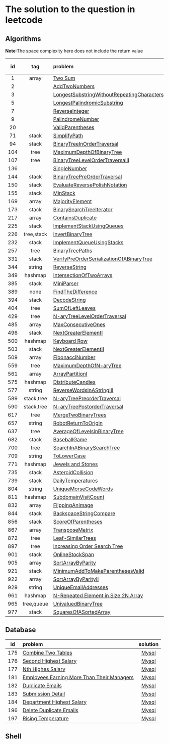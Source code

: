 # The solution to the question in leetcode

## Algorithms

**Note**:The space complexity here does not include the return value

|  id  |    tag     | problem                                                      | solution                                                     | time complexity | space complexity |
| :--: | :--------: | :----------------------------------------------------------- | ------------------------------------------------------------ | :-------------: | :--------------: |
|  1   |   array    | [Two Sum](https://leetcode-cn.com/problems/two-sum/)         | [Java](./algorithms/java/src/main/java/org/jessenpan/leetcode/S1TwoSum.java),[Python](./algorithms/python/solution/S1TwoSum.py) |      O(n)       |                  |
|  2   |            | [AddTwoNumbers](https://leetcode-cn.com/problems/add-two-numbers/) | [Java](./algorithms/java/src/main/java/org/jessenpan/leetcode/S2AddTwoNumbers.java) |                 |                  |
|  3   |            | [LongestSubstringWithoutRepeatingCharacters](https://leetcode-cn.com/problems/longest-substring-without-repeating-characters/) | [Java](./algorithms/java/src/main/java/org/jessenpan/leetcode/S3LongestSubstringWithoutRepeatingCharacters.java) |                 |                  |
|  5   |            | [LongestPalindromicSubstring](https://leetcode-cn.com/problems/longest-palindromic-substring/) | [Java](./algorithms/java/src/main/java/org/jessenpan/leetcode/S5LongestPalindromicSubstring.java) |                 |                  |
|  7   |            | [ReverseInteger](https://leetcode-cn.com/problems/reverse-integer/) | [Java](./algorithms/java/src/main/java/org/jessenpan/leetcode/S7ReverseInteger.java) |                 |                  |
|  9   |            | [PalindromeNumber](https://leetcode-cn.com/problems/palindrome-number/) | [Java](./algorithms/java/src/main/java/org/jessenpan/leetcode/S9PalindromeNumber.java) |                 |                  |
|  20  |            | [ValidParentheses](https://leetcode-cn.com/problems/valid-parentheses/) | [Java](./algorithms/java/src/main/java/org/jessenpan/leetcode/S20ValidParentheses.java) |                 |                  |
|  71  |   stack    | [SimplifyPath](https://leetcode-cn.com/problems/simplify-path/) | [Java](./algorithms/java/src/main/java/org/jessenpan/leetcode/S71SimplifyPath.java) |      O(n)       |                  |
|  94  |   stack    | [BinaryTreeInOrderTraversal](https://leetcode-cn.com/problems/binary-tree-inorder-traversal/) | [Java](./algorithms/java/src/main/java/org/jessenpan/leetcode/S94BinaryTreeInOrderTraversal.java) |      O(n)       |                  |
| 104  |    tree    | [MaximumDepthOfBinaryTree](https://leetcode-cn.com/problems/maximum-depth-of-binary-tree/) | [Java](./algorithms/java/src/main/java/org/jessenpan/leetcode/S104MaximumDepthOfBinaryTree.java) |                 |                  |
| 107  |    tree    | [BinaryTreeLevelOrderTraversalII](https://leetcode-cn.com/problems/binary-tree-level-order-traversal-ii/) | [Java](./algorithms/java/src/main/java/org/jessenpan/leetcode/S107BinaryTreeLevelOrderTraversalII.java) |                 |                  |
| 136  |            | [SingleNumber](https://leetcode-cn.com/problems/single-number/) | [Java](./algorithms/java/src/main/java/org/jessenpan/leetcode/S136SingleNumber.java) |      O(n)       |       O(1)       |
| 144  |   stack    | [BinaryTreePreOrderTraversal](https://leetcode-cn.com/problems/binary-tree-preorder-traversal/) | [Java](./algorithms/java/src/main/java/org/jessenpan/leetcode/S144BinaryTreePreOrderTraversal.java) |      O(n)       |                  |
| 150  |   stack    | [EvaluateReversePolishNotation](https://leetcode-cn.com/problems/evaluate-reverse-polish-notation/) | [Java](./algorithms/java/src/main/java/org/jessenpan/leetcode/S150EvaluateReversePolishNotation.java) |      O(n)       |                  |
| 155  |   stack    | [MinStack](https://leetcode-cn.com/problems/min-stack/)      | [Java](./algorithms/java/src/main/java/org/jessenpan/leetcode/S155MinStack.java) |                 |                  |
| 169  |   array    | [MajorityElement](https://leetcode-cn.com/problems/majority-element/) | [Java](./algorithms/java/src/main/java/org/jessenpan/leetcode/S169MajorityElement.java) |      O(n)       |       O(n)       |
| 173  |   stack    | [BinarySearchTreeIterator](https://leetcode-cn.com/problems/binary-search-tree-iterator/) | [Java](./algorithms/java/src/main/java/org/jessenpan/leetcode/S173BinarySearchTreeIterator.java) |                 |                  |
| 217  |   array    | [ContainsDuplicate](https://leetcode-cn.com/problems/contains-duplicate/submissions/) | [Java](./algorithms/java/src/main/java/org/jessenpan/leetcode/S217ContainsDuplicate.java) |                 |       O(1)       |
| 225  |   stack    | [ImplementStackUsingQueues](https://leetcode-cn.com/problems/implement-stack-using-queues/) | [Java](./algorithms/java/src/main/java/org/jessenpan/leetcode/S225ImplementStackUsingQueues.java) |                 |                  |
| 226  | tree,stack | [InvertBinaryTree](https://leetcode-cn.com/problems/invert-binary-tree/) | [Java](./algorithms/java/src/main/java/org/jessenpan/leetcode/S226InvertBinaryTree.java) |                 |                  |
| 232  |   stack    | [ImplementQueueUsingStacks](https://leetcode-cn.com/problems/implement-queue-using-stacks/) | [Java](./algorithms/java/src/main/java/org/jessenpan/leetcode/S232ImplementQueueUsingStacks.java) |                 |                  |
| 257  |    tree    | [BinaryTreePaths](https://leetcode-cn.com/problems/binary-tree-paths/) | [Java](./algorithms/java/src/main/java/org/jessenpan/leetcode/S257BinaryTreePaths.java) |      O(n)       |                  |
| 331  |   stack    | [VerifyPreOrderSerializationOfABinaryTree](https://leetcode-cn.com/problems/verify-preorder-serialization-of-a-binary-tree/) | [Java](./algorithms/java/src/main/java/org/jessenpan/leetcode/S331VerifyPreOrderSerializationOfABinaryTree.java) |                 |                  |
| 344  |   string   | [ReverseString](https://leetcode-cn.com/problems/reverse-string/) | [Java](./algorithms/java/src/main/java/org/jessenpan/leetcode/S344ReverseString.java) |      O(n)       |       O(1)       |
| 349  |  hashmap   | [IntersectionOfTwoArrays](https://leetcode-cn.com/problems/intersection-of-two-arrays/) | [Java](./algorithms/java/src/main/java/org/jessenpan/leetcode/S349IntersectionOfTwoArrays.java) |      O(n)       |       O(n)       |
| 385  |   stack    | [MiniParser](https://leetcode-cn.com/problems/mini-parser/)  | [Java](./algorithms/java/src/main/java/org/jessenpan/leetcode/S385MiniParser.java) |                 |                  |
| 389  |    none    | [FindTheDifference](https://leetcode-cn.com/problems/find-the-difference/) | [Java](./algorithms/java/src/main/java/org/jessenpan/leetcode/S389FindTheDifference.java) |      O(n)       |       O(1)       |
| 394  |   stack    | [DecodeString](https://leetcode-cn.com/problems/decode-string/) | [Java](./algorithms/java/src/main/java/org/jessenpan/leetcode/S394DecodeString.java) |                 |                  |
| 404  |    tree    | [SumOfLeftLeaves](https://leetcode-cn.com/problems/sum-of-left-leaves/) | [Java](./algorithms/java/src/main/java/org/jessenpan/leetcode/S404SumOfLeftLeaves.java) |      O(n)       |                  |
| 429  |    tree    | [N-aryTreeLevelOrderTraversal](https://leetcode-cn.com/problems/n-ary-tree-level-order-traversal/) | [Java](./algorithms/java/src/main/java/org/jessenpan/leetcode/S429NaryTreeLevelOrderTraversal.java) |                 |                  |
| 485  |   array    | [MaxConsecutiveOnes](https://leetcode-cn.com/problems/max-consecutive-ones/submissions/) | [Java](./algorithms/java/src/main/java/org/jessenpan/leetcode/S485MaxConsecutiveOnes.java) |      O(n)       |       O(1)       |
| 496  |   stack    | [NextGreaterElementI](https://leetcode-cn.com/problems/next-greater-element-i/) | [Java](./algorithms/java/src/main/java/org/jessenpan/leetcode/S496NextGreaterElementI.java) |                 |                  |
| 500  |  hashmap   | [Keyboard Row](https://leetcode-cn.com/problems/keyboard-row/) | [Java](./algorithms/java/src/main/java/org/jessenpan/leetcode/S500KeyboardRow.java) |      O(n)       |       O(1)       |
| 503  |   stack    | [NextGreaterElementII](https://leetcode-cn.com/problems/next-greater-element-ii/) | [Java](./algorithms/java/src/main/java/org/jessenpan/leetcode/S503NextGreaterElementII.java) |                 |                  |
| 509  |   array    | [FibonacciNumber](https://leetcode-cn.com/problems/fibonacci-number/) | [Java](./algorithms/java/src/main/java/org/jessenpan/leetcode/S509FibonacciNumber.java) |                 |       O(1)       |
| 559  |    tree    | [MaximumDepthOfN-aryTree](https://leetcode-cn.com/problems/maximum-depth-of-n-ary-tree/) | [Java](./algorithms/java/src/main/java/org/jessenpan/leetcode/S559MaximumDepthOfNaryTree.java) |                 |                  |
| 561  |   array    | [ArrayPartitionI](https://leetcode-cn.com/problems/array-partition-i/) | [Java](./algorithms/java/src/main/java/org/jessenpan/leetcode/S561ArrayPartitionI.java) |      O(n)       |                  |
| 575  |  hashmap   | [DistributeCandies](https://leetcode-cn.com/problems/distribute-candies/) | [Java](./algorithms/java/src/main/java/org/jessenpan/leetcode/S575DistributeCandies.java) |                 |                  |
| 577  |   string   | [ReverseWordsInAStringIII](https://leetcode-cn.com/problems/reverse-words-in-a-string-iii/) | [Java](./algorithms/java/src/main/java/org/jessenpan/leetcode/S577ReverseWordsInAStringIII.java) |     O(n*n)      |                  |
| 589  | stack,tree | [N-aryTreePreorderTraversal](https://leetcode-cn.com/problems/n-ary-tree-preorder-traversal/) | [Java](./algorithms/java/src/main/java/org/jessenpan/leetcode/S589NaryTreePreOrderTraversal.java) |                 |                  |
| 590  | stack,tree | [N-aryTreePostorderTraversal](https://leetcode-cn.com/problems/n-ary-tree-postorder-traversal/) | [Java](./algorithms/java/src/main/java/org/jessenpan/leetcode/S590NaryTreePostOrderTraversal.java) |                 |                  |
| 617  |    tree    | [MergeTwoBinaryTrees](https://leetcode-cn.com/problems/merge-two-binary-trees/) | [Java](./algorithms/java/src/main/java/org/jessenpan/leetcode/S617MergeTwoBinaryTrees.java) |     O(logN)     |       O(1)       |
| 657  |   string   | [RobotReturnToOrigin](https://leetcode-cn.com/problems/robot-return-to-origin/) | [Java](./algorithms/java/src/main/java/org/jessenpan/leetcode/S657RobotReturnToOrigin.java) |      O(n)       |                  |
| 637  |    tree    | [AverageOfLevelsInBinaryTree](https://leetcode-cn.com/problems/average-of-levels-in-binary-tree/) | [Java](./algorithms/java/src/main/java/org/jessenpan/leetcode/S637AverageOfLevelsInBinaryTree.java) |                 |                  |
| 682  |   stack    | [BaseballGame](https://leetcode-cn.com/problems/baseball-game/) | [Java](./algorithms/java/src/main/java/org/jessenpan/leetcode/S682BaseballGame.java) |                 |                  |
| 700  |    tree    | [SearchInABinarySearchTree](https://leetcode-cn.com/problems/search-in-a-binary-search-tree/) | [Java](./algorithms/java/src/main/java/org/jessenpan/leetcode/S700SearchInABinarySearchTree.java) |                 |                  |
| 709  |   string   | [ToLowerCase](https://leetcode-cn.com/problems/to-lower-case/) | [Java](./algorithms/java/src/main/java/org/jessenpan/leetcode/S709ToLowerCase.java) |      O(n)       |       O(1)       |
| 771  |  hashmap   | [Jewels and Stones](https://leetcode-cn.com/problems/jewels-and-stones/) | [Java](./algorithms/java/src/main/java/org/jessenpan/leetcode/S771JewelsAndStones.java) |      O(n)       |       O(n)       |
| 735  |   stack    | [AsteroidCollision](https://leetcode-cn.com/problems/asteroid-collision/) | [Java](./algorithms/java/src/main/java/org/jessenpan/leetcode/S735AsteroidCollision.java) |                 |                  |
| 739  |   stack    | [DailyTemperatures](https://leetcode-cn.com/problems/daily-temperatures/) | [Java](./algorithms/java/src/main/java/org/jessenpan/leetcode/S739DailyTemperatures.java) |                 |                  |
| 804  |   string   | [UniqueMorseCodeWords](https://leetcode-cn.com/problems/unique-morse-code-words/) | [Java](./algorithms/java/src/main/java/org/jessenpan/leetcode/S804UniqueMorseCodeWords.java) |      O(n)       |                  |
| 811  |  hashmap   | [SubdomainVisitCount](https://leetcode-cn.com/problems/subdomain-visit-count/) | [Java](./algorithms/java/src/main/java/org/jessenpan/leetcode/S811SubdomainVisitCount.java) |                 |                  |
| 832  |   array    | [FlippingAnImage](https://leetcode-cn.com/problems/flipping-an-image/) | [Java](./algorithms/java/src/main/java/org/jessenpan/leetcode/S832FlippingAnImage.java) |     O(n*n)      |       O(1)       |
| 844  |   stack    | [BackspaceStringCompare](https://leetcode-cn.com/problems/backspace-string-compare/) | [Java](./algorithms/java/src/main/java/org/jessenpan/leetcode/S844BackspaceStringCompare.java) |                 |                  |
| 856  |   stack    | [ScoreOfParentheses](https://leetcode-cn.com/problems/score-of-parentheses/) | [Java](./algorithms/java/src/main/java/org/jessenpan/leetcode/S856ScoreOfParentheses.java) |                 |                  |
| 867  |   array    | [TransposeMatrix](https://leetcode-cn.com/problems/transpose-matrix/submissions/) | [Java](./algorithms/java/src/main/java/org/jessenpan/leetcode/S867TransposeMatrix.java) |                 |                  |
| 872  |    tree    | [Leaf-SimilarTrees](https://leetcode-cn.com/problems/leaf-similar-trees/) | [Java](./algorithms/java/src/main/java/org/jessenpan/leetcode/S872LeafSimilarTrees.java) |      O(n)       |                  |
| 897  |    tree    | [Increasing Order Search Tree](https://leetcode-cn.com/problems/increasing-order-search-tree/) | [Java](./algorithms/java/src/main/java/org/jessenpan/leetcode/S897IncreasingOrderSearchTree.java) |      O(n)       |                  |
| 901  |   stack    | [OnlineStockSpan](https://leetcode-cn.com/problems/online-stock-span/) | [Java](./algorithms/java/src/main/java/org/jessenpan/leetcode/S901OnlineStockSpan.java) |                 |                  |
| 905  |   array    | [SortArrayByParity](https://leetcode-cn.com/problems/sort-array-by-parity/) | [Java](./algorithms/java/src/main/java/org/jessenpan/leetcode/S905SortArrayByParity.java) |      O(n)       |       O(1)       |
| 921  |   stack    | [MinimumAddToMakeParenthesesValid](https://leetcode-cn.com/problems/minimum-add-to-make-parentheses-valid/) | [Java](./algorithms/java/src/main/java/org/jessenpan/leetcode/S921MinimumAddToMakeParenthesesValid.java) |                 |                  |
| 922  |   array    | [SortArrayByParityII](https://leetcode-cn.com/problems/sort-array-by-parity-ii/) | [Java](./algorithms/java/src/main/java/org/jessenpan/leetcode/S922SortArrayByParityII.java) |      O(n)       |       O(1)       |
| 929  |   string   | [UniqueEmailAddresses](https://leetcode-cn.com/problems/unique-email-addresses/) | [Java](./algorithms/java/src/main/java/org/jessenpan/leetcode/S929UniqueEmailAddresses.java) |      O(n)       |       O(n)       |
| 961  |  hashmap   | [N-Repeated Element in Size 2N Array](https://leetcode-cn.com/problems/n-repeated-element-in-size-2n-array/) | [Java](./algorithms/java/src/main/java/org/jessenpan/leetcode/S961NRepeatedElementInSize2NArray.java) |      O(n)       |       O(n)       |
| 965  | tree,queue | [UnivaluedBinaryTree](https://leetcode-cn.com/problems/univalued-binary-tree/) | [Java](./algorithms/java/src/main/java/org/jessenpan/leetcode/S965UnivaluedBinaryTree.java) |      O(n)       |                  |
| 977  |   stack    | [SquaresOfASortedArray](https://leetcode-cn.com/problems/squares-of-a-sorted-array/) | [Java](./algorithms/java/src/main/java/org/jessenpan/leetcode/S977SquaresOfASortedArray.java) |      O(n)       |       O(1)       |

## Database

|  id  | problem                                                      |                           solution                           |
| :--: | :----------------------------------------------------------- | :----------------------------------------------------------: |
| 175  | [Combine Two Tables](https://leetcode-cn.com/problems/combine-two-tables/) |      [Mysql](./database/mysql/175.CombineTwoTables.sql)      |
| 176  | [Second Highest Salary](https://leetcode-cn.com/problems/second-highest-salary/) |    [Mysql](./database/mysql/176.SecondHighestSalary.sql)     |
| 177  | [Nth Highes Salary](https://leetcode-cn.com/problems/nth-highest-salary/) |     [Mysql](./database/mysql/177.NthHightestSalary.sql)      |
| 181  | [Employees Earning More Than Their Managers](https://leetcode-cn.com/problems/employees-earning-more-than-their-managers/) | [Mysql](./database/mysql/181.EmployeesEarningMoreThanTheirManagers.sql) |
| 182  | [Duplicate Emails](https://leetcode-cn.com/problems/duplicate-emails/) |      [Mysql](./database/mysql/182.DuplicateEmails.sql)       |
| 183  | [Submission Detail](https://leetcode-cn.com/problems/customers-who-never-order/) |      [Mysql](./database/mysql/183.SubmissionDetail.sql)      |
| 184  | [Department Highest Salary](https://leetcode-cn.com/problems/department-highest-salary/) |  [Mysql](./database/mysql/184.DepartmentHighestSalary.sql)   |
| 196  | [Delete Duplicate Emails](https://leetcode-cn.com/problems/delete-duplicate-emails/) |   [Mysql](./database/mysql/196.DeleteDuplicateEmails.sql)    |
| 197  | [Rising Temperature](https://leetcode-cn.com/problems/rising-temperature/) |     [Mysql](./database/mysql/197.RisingTemperature.sql)      |

## Shell

